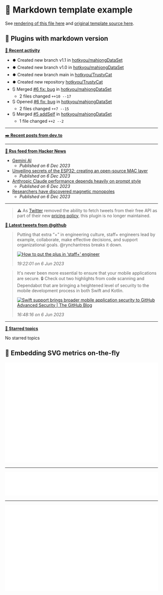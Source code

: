 # 📒 Markdown template example

See [rendering of this file here](https://github.com/lowlighter/metrics/blob/examples/metrics.markdown.full.md) and [original template source here](https://github.com/lowlighter/metrics/blob/master/source/templates/markdown/example.md).

## 🧩 Plugins with markdown version

**[📰 Recent activity](https://github.com/hotkyou)**
* ⏺️ Created new branch v1.1 in [hotkyou/mahjongDataSet](https://github.com/hotkyou/mahjongDataSet)
* ⏺️ Created new branch v1.0 in [hotkyou/mahjongDataSet](https://github.com/hotkyou/mahjongDataSet)
* ⏺️ Created new branch main in [hotkyou/TrustyCat](https://github.com/hotkyou/TrustyCat)
* ⏺️ Created new repository  [hotkyou/TrustyCat](https://github.com/hotkyou/TrustyCat)
* 🔃 Merged [#6 fix: bug](https://github.com/hotkyou/mahjongDataSet/pull/6) in [hotkyou/mahjongDataSet](https://github.com/hotkyou/mahjongDataSet)
  * 2 files changed `++10 --17`
* 🔃 Opened [#6 fix: bug](https://github.com/hotkyou/mahjongDataSet/pull/6) in [hotkyou/mahjongDataSet](https://github.com/hotkyou/mahjongDataSet)
  * 2 files changed `++7 --15`
* 🔃 Merged [#5 addSelf](https://github.com/hotkyou/mahjongDataSet/pull/5) in [hotkyou/mahjongDataSet](https://github.com/hotkyou/mahjongDataSet)
  * 1 file changed `++2 --2`


___

**[✒️ Recent posts from dev.to](https://dev.to/hotkyou)**


___

**[🗼 Rss feed from Hacker News](https://news.ycombinator.com/)**
* [Gemini AI](https://deepmind.google/technologies/gemini/)
  * *Published on 6 Dec 2023*
* [Unveiling secrets of the ESP32: creating an open-source MAC layer](https://zeus.ugent.be/blog/23-24/open-source-esp32-wifi-mac/)
  * *Published on 6 Dec 2023*
* [Anthropic Claude performance depends heavily on prompt style](https://www.anthropic.com/index/claude-2-1-prompting)
  * *Published on 6 Dec 2023*
* [Researchers have discovered magnetic monopoles](https://www.cam.ac.uk/research/news/diamonds-and-rust-help-unveil-impossible-quasi-particles)
  * *Published on 6 Dec 2023*


___

> ⚠️ As [Twitter](https://twitter.com) removed the ability to fetch tweets from their free API as part of their new [pricing policy](https://developer.twitter.com/en/docs/twitter-api/getting-started/about-twitter-api), this plugin is no longer maintained.

<!--  -->
<!-- Example rendering before the plugin was deprecated
-->

**[🐤 Latest tweets from @github](https://twitter.com/github)**
> Putting that extra “+” in engineering culture, staff+ engineers lead by example, collaborate, make effective decisions, and support organizational goals. <span class="mention">@rynchantress</span> breaks it down.
>
> <a href="GitHub"><img src="https://images.ctfassets.net/s5uo95nf6njh/3sBQCkU6O0Lwc2Tp2LkMrU/e20b22c6ecaa66be267ebdf2d7774816/1920x1080-ReadMe-Site_Hero-Ryn_Daniels.jpg" alt="How to put the plus in ‘staff+’ engineer " height="200"></a>
>
> *19:22:01 on 6 Jun 2023*

> It's never been more essential to ensure that your mobile applications are secure. 🔒 Check out two highlights from code scanning and Dependabot that are bringing a heightened level of security to the mobile development process in both Swift and Kotlin.
>
> <a href="The GitHub Blog"><img src="https://github.blog/wp-content/uploads/2023/05/1200.630-Security-wLogo.png" alt="Swift support brings broader mobile application security to GitHub Advanced Security | The GitHub Blog" height="200"></a>
>
> *16:48:16 on 6 Jun 2023*

<!--
-->

___

**[📌 Starred topics](https://github.com/hotkyou?tab=stars)**

No starred topics


## 🎈 Embedding SVG metrics on-the-fly

<img src="https://github.com/hotkyou/hotkyou/blob/master/.cache/example-isocalendar.svg">

___

<img src="https://github.com/hotkyou/hotkyou/blob/master/.cache/example-languages-pdf.svg">

___

<img src="https://github.com/hotkyou/hotkyou/blob/master/.cache/example-base-pdf.svg">
